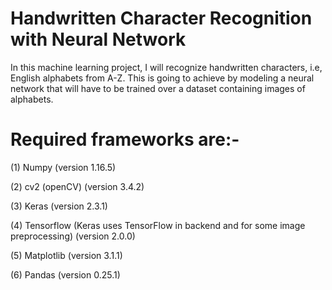 # Handwritten Character Recognition with Neural Network

In this machine learning project, I will recognize handwritten characters, i.e, English alphabets from A-Z. This is going to achieve by modeling a neural network that will have to be trained over a dataset containing images of alphabets.

# Required frameworks are:-

(1) Numpy (version 1.16.5)

(2) cv2 (openCV) (version 3.4.2)

(3) Keras (version 2.3.1)

(4) Tensorflow (Keras uses TensorFlow in backend and for some image preprocessing) (version 2.0.0)

(5) Matplotlib (version 3.1.1)

(6) Pandas (version 0.25.1)
